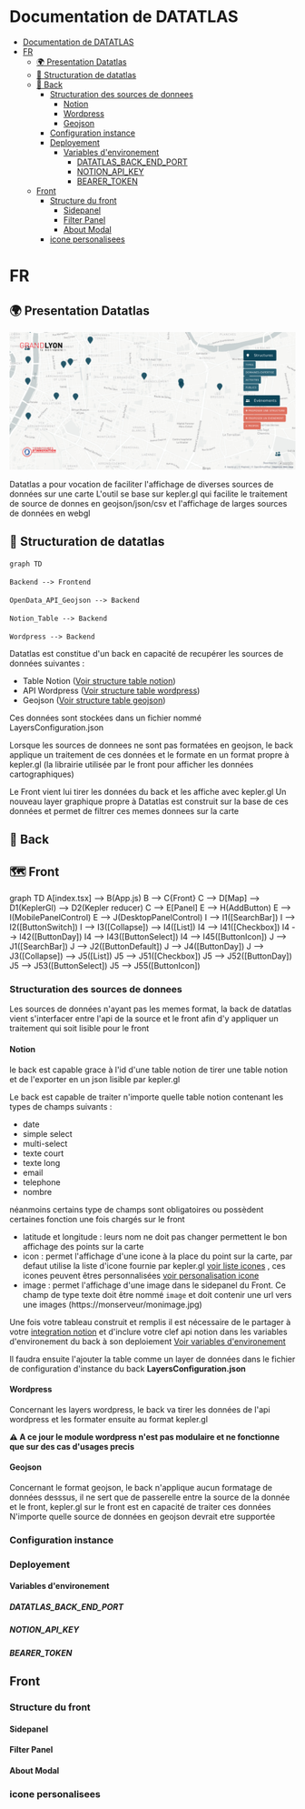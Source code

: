 # Documentation de DATATLAS

- [Documentation de DATATLAS](#documentation-de-datatlas)
- [FR](#fr)
  - [🌍 Presentation Datatlas](#-presentation-datatlas)
  - [📄 Structuration de datatlas](#-structuration-de-datatlas)
  - [🔩 Back](#-back)
    - [Structuration des sources de donnees](#structuration-des-sources-de-donnees)
      - [Notion](#notion)
      - [Wordpress](#wordpress)
      - [Geojson](#geojson)
    - [Configuration instance](#configuration-instance)
    - [Deployement](#deployement)
      - [Variables d'environement](#variables-denvironement)
        - [DATATLAS_BACK_END_PORT](#datatlas_back_end_port)
        - [NOTION_API_KEY](#notion_api_key)
        - [BEARER_TOKEN](#bearer_token)
  - [Front](#front)
    - [Structure du front](#structure-du-front)
      - [Sidepanel](#sidepanel)
      - [Filter Panel](#filter-panel)
      - [About Modal](#about-modal)
    - [icone personalisees](#icone-personalisees)
# FR


## 🌍 Presentation Datatlas
![](medias/datatlas-industries.png)

Datatlas a pour vocation de faciliter l'affichage de diverses sources de données sur une carte
L'outil se base sur kepler.gl qui facilite le traitement de source de donnes en geojson/json/csv et l'affichage de larges sources de données en webgl

## 📄 Structuration de datatlas

```mermaid
graph TD

Backend --> Frontend

OpenData_API_Geojson --> Backend

Notion_Table --> Backend

Wordpress --> Backend
```
Datatlas est constitue d'un back en capacité de recupérer les sources de données suivantes :
- Table Notion ([Voir structure table notion](####Notion)) 
- API Wordpress ([Voir structure table wordpress](####Wordpress)) 
- Geojson ([Voir structure table geojson](####Geojson))

Ces données sont stockées dans un fichier nommé LayersConfiguration.json

Lorsque les sources de donnees ne sont pas formatées en geojson, le back applique un traitement de ces données et le formate en un format propre à kepler.gl (la librairie utilisée par le front pour afficher les données cartographiques)

Le Front vient lui tirer les données du back et les affiche avec kepler.gl
Un nouveau layer graphique propre à Datatlas est construit sur la base de ces données et permet de filtrer ces memes donnees sur la carte


## 🔩 Back

## 🗺 Front

graph TD
    A[index.tsx] --> B(App.js)
    B --> C{Front}
    C --> D[Map] --> D1(KeplerGl) --> D2(Kepler reducer)
    C --> E[Panel]
    E --> H(AddButton)
    E --> I(MobilePanelControl)
    E --> J(DesktopPanelControl)
    I --> I1([SearchBar])
    I --> I2([ButtonSwitch])
    I --> I3([Collapse]) --> I4([List])
        I4 --> I41([Checkbox])
        I4 --> I42([ButtonDay])
        I4 --> I43([ButtonSelect])
        I4 --> I45([ButtonIcon])
    J --> J1([SearchBar])
    J --> J2([ButtonDefault])
    J --> J4([ButtonDay])
    J --> J3([Collapse]) --> J5([List])
        J5 --> J51([Checkbox])
        J5 --> J52([ButtonDay])
        J5 --> J53([ButtonSelect])
        J5 --> J55([ButtonIcon])

### Structuration des sources de donnees
Les sources de données n'ayant pas les memes format, la back de datatlas vient s'interfacer entre l'api de la source et le front afin d'y appliquer un traitement qui soit lisible pour le front

#### Notion 
le back est capable grace à l'id d'une table notion de tirer une table notion et de l'exporter en un json lisible par kepler.gl

Le back est capable de traiter n'importe quelle table notion contenant les types de champs suivants :
- date
- simple select
- multi-select
- texte court
- texte long
- email
- telephone
- nombre

néanmoins certains type de champs sont obligatoires ou possèdent certaines fonction une fois chargés sur le front
- latitude et longitude : leurs nom ne doit pas changer permettent le bon affichage des points sur la carte
- icon : permet l'affichage d'une icone à la place du point sur la carte, par defaut utilise la liste d'icone fournie par kepler.gl [voir liste icones](https://d1a3f4spazzrp4.cloudfront.net/kepler.gl/icons/svg-icons.json) , ces icones peuvent êtres personnalisées [voir personalisation icone ](###icone-personalisees)
- image : permet l'affichage d'une image dans le sidepanel du Front. Ce champ de type texte doit être nommé `image` et doit contenir une url vers une images (https://monserveur/monimage.jpg)

Une fois votre tableau construit et remplis  il est nécessaire de le partager à votre [integration notion](https://www.notion.so/my-integrations)  et d'inclure votre clef api notion dans les variables d'environement du back à son deploiement [Voir variables d'environement](####Variables-d'environement)

Il faudra ensuite l'ajouter la table comme un layer de données dans le fichier de configuration d'instance du  back  **LayersConfiguration.json**

#### Wordpress 
Concernant les layers wordpress, le back va tirer les données de l'api wordpress et les formater ensuite au format kepler.gl

**⚠ A ce jour le module wordpress n'est pas modulaire et ne fonctionne que sur des cas d'usages precis**


#### Geojson
Concernant le format geojson, le back n'applique aucun formatage de données desssus, il ne sert que de passerelle entre la source de la donnée et le front, kepler.gl sur le front est en capacité de traiter ces données
N'importe quelle source de données en geojson devrait etre supportée

### Configuration instance

### Deployement
#### Variables d'environement
##### DATATLAS_BACK_END_PORT
##### NOTION_API_KEY
##### BEARER_TOKEN


## Front
### Structure du front
#### Sidepanel
#### Filter Panel
#### About Modal

### icone personalisees